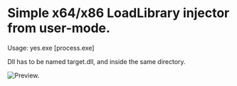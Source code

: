 # Simple x64/x86 LoadLibrary injector from user-mode.

Usage: yes.exe [process.exe]

Dll has to be named target.dll, and inside the same directory.

![Preview.](https://i.imgur.com/UixWXIh.png)
